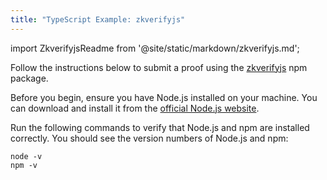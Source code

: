 ```yaml
---
title: "TypeScript Example: zkverifyjs"
---
```


import ZkverifyjsReadme from '@site/static/markdown/zkverifyjs.md';

Follow the instructions below to submit a proof using the [zkverifyjs](https://www.npmjs.com/package/zkverifyjs) npm package.

Before you begin, ensure you have Node.js installed on your machine. You can download and install it from the [official Node.js website](https://nodejs.org/).

Run the following commands to verify that Node.js and npm are installed correctly. You should see the version numbers of Node.js and npm:

```shell
node -v
npm -v
```
<ZkverifyjsReadme />
